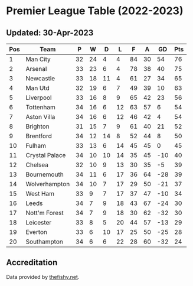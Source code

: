 # Premier League Table (2022-2023)
## Updated: 30-Apr-2023

| Pos | Team | P | W | D | L | F | A | GD | Pts |
| --- | --- | --- | --- | --- | --- | --- | --- | --- | --- |
| 1 | Man City | 32 | 24 | 4 | 4 | 84 | 30 | 54 | 76 |
| 2 | Arsenal | 33 | 23 | 6 | 4 | 78 | 38 | 40 | 75 |
| 3 | Newcastle | 33 | 18 | 11 | 4 | 61 | 27 | 34 | 65 |
| 4 | Man Utd | 32 | 19 | 6 | 7 | 49 | 39 | 10 | 63 |
| 5 | Liverpool | 33 | 16 | 8 | 9 | 65 | 42 | 23 | 56 |
| 6 | Tottenham | 34 | 16 | 6 | 12 | 63 | 57 | 6 | 54 |
| 7 | Aston Villa | 34 | 16 | 6 | 12 | 46 | 42 | 4 | 54 |
| 8 | Brighton | 31 | 15 | 7 | 9 | 61 | 40 | 21 | 52 |
| 9 | Brentford | 34 | 12 | 14 | 8 | 52 | 44 | 8 | 50 |
| 10 | Fulham | 33 | 13 | 6 | 14 | 45 | 45 | 0 | 45 |
| 11 | Crystal Palace | 34 | 10 | 10 | 14 | 35 | 45 | -10 | 40 |
| 12 | Chelsea | 32 | 10 | 9 | 13 | 30 | 35 | -5 | 39 |
| 13 | Bournemouth | 34 | 11 | 6 | 17 | 36 | 64 | -28 | 39 |
| 14 | Wolverhampton | 34 | 10 | 7 | 17 | 29 | 50 | -21 | 37 |
| 15 | West Ham | 33 | 9 | 7 | 17 | 37 | 47 | -10 | 34 |
| 16 | Leeds | 34 | 7 | 9 | 18 | 43 | 67 | -24 | 30 |
| 17 | Nott'm Forest | 34 | 7 | 9 | 18 | 30 | 62 | -32 | 30 |
| 18 | Leicester | 33 | 8 | 5 | 20 | 44 | 57 | -13 | 29 |
| 19 | Everton | 33 | 6 | 10 | 17 | 25 | 50 | -25 | 28 |
| 20 | Southampton | 34 | 6 | 6 | 22 | 28 | 60 | -32 | 24 |

## Accreditation 

Data provided by [thefishy.net](https://www.thefishy.net/).